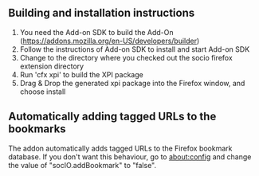 Building and installation instructions 
------------------------

1. You need the Add-on SDK to build the Add-On (https://addons.mozilla.org/en-US/developers/builder)
2. Follow the instructions of Add-on SDK to install and start Add-on SDK
3. Change to the directory where you checked out the socio firefox extension directory
4. Run 'cfx xpi' to build the XPI package
5. Drag & Drop the generated xpi package into the Firefox window, and choose install

Automatically adding tagged URLs to the bookmarks
------------------------
The addon automatically adds tagged URLs to the Firefox bookmark database.
If you don't want this behaviour, go to <about:config> and change the value of "socIO.addBookmark" to "false".
